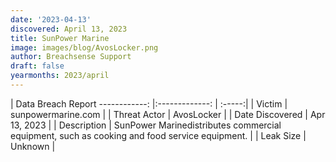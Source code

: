 ```yaml
---
date: '2023-04-13'
discovered: April 13, 2023
title: SunPower Marine
image: images/blog/AvosLocker.png
author: Breachsense Support
draft: false
yearmonths: 2023/april
---
```



| Data Breach Report
------------:     |:-------------:    | :-----:|
| Victim      | sunpowermarine.com      | 
| Threat Actor      | AvosLocker      | 
| Date Discovered      | Apr 13, 2023      | 
| Description      | SunPower Marinedistributes commercial equipment, such as cooking and food service equipment.      | 
| Leak Size      | Unknown      | 


